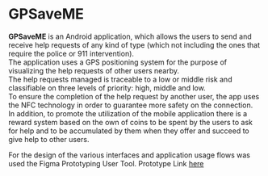 # **GPSaveME**

**GPSaveME** is an Android application, which allows the users to send and receive help requests of any kind of type (which not including the ones that require the police or 911 intervention).<br>
The application uses a GPS positioning system for the purpose of visualizing the help requests of other users nearby.<br>
The help requests managed is traceable to a low or middle risk and classifiable on three levels of priority: high, middle and low. <br>
To ensure the completion of the help request by another user, the app uses the NFC technology in order to guarantee more safety on the connection.<br>
In addition, to promote the utilization of the mobile application there is a reward system based on the own of coins to be spent by the users to ask for help and to be accumulated by them when they offer and succeed to give help to other users.


For the design of the various interfaces and application usage flows was used the Figma Prototyping User Tool.
Prototype Link [here](https://www.figma.com/proto/X2qaIoIsIhWMGxlkTlkVaO/GPSaveMe?node-id=55%3A2&scaling=min-zoom&page-id=0%3A1&starting-point-node-id=55%3A5)
